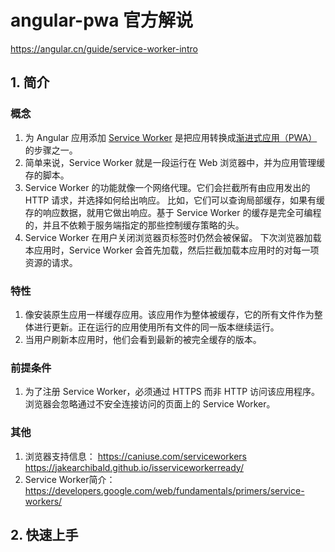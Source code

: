 # angular-pwa 官方解说  
https://angular.cn/guide/service-worker-intro
## 1. 简介
### 概念
1. 为 Angular 应用添加 [Service Worker](https://developer.mozilla.org/zh-CN/docs/Web/API/Service_Worker_API) 是把应用转换成[渐进式应用（PWA）](https://web.dev/progressive-web-apps/ "PWA")的步骤之一。  
2. 简单来说，Service Worker 就是一段运行在 Web 浏览器中，并为应用管理缓存的脚本。  
3. Service Worker 的功能就像一个网络代理。它们会拦截所有由应用发出的 HTTP 请求，并选择如何给出响应。 比如，它们可以查询局部缓存，如果有缓存的响应数据，就用它做出响应。基于 Service Worker 的缓存是完全可编程的，并且不依赖于服务端指定的那些控制缓存策略的头。  
4. Service Worker 在用户关闭浏览器页标签时仍然会被保留。 下次浏览器加载本应用时，Service Worker 会首先加载，然后拦截加载本应用时的对每一项资源的请求。
### 特性
1. 像安装原生应用一样缓存应用。该应用作为整体被缓存，它的所有文件作为整体进行更新。正在运行的应用使用所有文件的同一版本继续运行。  
2. 当用户刷新本应用时，他们会看到最新的被完全缓存的版本。
### 前提条件
1. 为了注册 Service Worker，必须通过 HTTPS 而非 HTTP 访问该应用程序。浏览器会忽略通过不安全连接访问的页面上的 Service Worker。
### 其他
1. 浏览器支持信息： https://caniuse.com/serviceworkers &nbsp;&nbsp; https://jakearchibald.github.io/isserviceworkerready/
3. Service Worker简介： https://developers.google.com/web/fundamentals/primers/service-workers/
## 2. 快速上手
